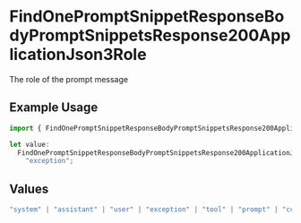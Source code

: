 # FindOnePromptSnippetResponseBodyPromptSnippetsResponse200ApplicationJson3Role

The role of the prompt message

## Example Usage

```typescript
import { FindOnePromptSnippetResponseBodyPromptSnippetsResponse200ApplicationJson3Role } from "@orq-ai/node/models/operations";

let value:
  FindOnePromptSnippetResponseBodyPromptSnippetsResponse200ApplicationJson3Role =
    "exception";
```

## Values

```typescript
"system" | "assistant" | "user" | "exception" | "tool" | "prompt" | "correction" | "expected_output"
```